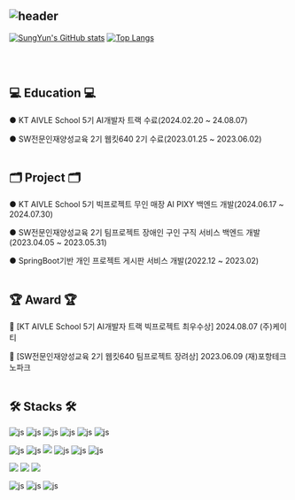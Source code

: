 ![header](https://capsule-render.vercel.app/api?type=waving&color=timeGradient&text=Welcome%20to%20SungYun's%20GitHub%20👋&animation=twinkling&fontSize=30&fontAlignY=40&fontAlign=70&height=250)
---

[![SungYun's GitHub stats](https://github-readme-stats.vercel.app/api?username=hsy3971&include_all_commits=true&theme=nord&hide_border=true&count_private=true)](https://github.com/hsy3971/github-readme-stats)
[![Top Langs](https://github-readme-stats.vercel.app/api/top-langs/?username=hsy3971&layout=donut)](https://github.com/hsy3971/github-readme-stats)

<br><br>
## 💻 Education 💻
● KT AIVLE School 5기 AI개발자 트랙 수료(2024.02.20 ~ 24.08.07)

● SW전문인재양성교육 2기 웹킷640 2기 수료(2023.01.25 ~ 2023.06.02) 
<br><br>
## 🗂 Project 🗂
● KT AIVLE School 5기 빅프로젝트 무인 매장 AI PIXY 백엔드 개발(2024.06.17 ~ 2024.07.30)

● SW전문인재양성교육 2기 팀프로젝트 장애인 구인 구직 서비스 백엔드 개발(2023.04.05 ~ 2023.05.31)

● SpringBoot기반 개인 프로젝트 게시판 서비스 개발(2022.12 ~ 2023.02)
<br><br>
## 🏆 Award 🏆
🥇 [KT AIVLE School 5기 AI개발자 트랙 빅프로젝트 최우수상] 2024.08.07 (주)케이티

🥈 [SW전문인재양성교육 2기 웹킷640 팀프로젝트 장려상] 2023.06.09 (재)포항테크노파크
<br><br>
## 🛠 Stacks 🛠

![js](https://img.shields.io/badge/Python-3776AB?style=for-the-badge&logo=python&logoColor=white)
![js](https://img.shields.io/badge/Java-ED8B00?style=for-the-badge&logo=openjdk&logoColor=white)
![js](https://img.shields.io/badge/JavaScript-F7DF1E?style=for-the-badge&logo=JavaScript&logoColor=white)
![js](https://img.shields.io/badge/HTML5-E34F26?style=for-the-badge&logo=html5&logoColor=white)
![js](https://img.shields.io/badge/CSS-239120?&style=for-the-badge&logo=css3&logoColor=white)
![js](https://img.shields.io/badge/Bootstrap-563D7C?style=for-the-badge&logo=bootstrap&logoColor=white)

![js](https://img.shields.io/badge/React-20232A?style=for-the-badge&logo=react&logoColor=61DAFB)
![js](https://img.shields.io/badge/Django-092E20?style=for-the-badge&logo=django&logoColor=white)
<img src="https://img.shields.io/badge/Spring Boot-6DB33F?style=for-the-badge&logo=spring boot&logoColor=white"></img>
![js](https://img.shields.io/badge/MySQL-005C84?style=for-the-badge&logo=mysql&logoColor=white)
![js](https://img.shields.io/badge/MariaDB-003545?style=for-the-badge&logo=mariadb&logoColor=white)
![js](https://img.shields.io/badge/redis-%23DD0031.svg?&style=for-the-badge&logo=redis&logoColor=white)

<img src="https://img.shields.io/badge/Amazon AWS-232F3E?style=for-the-badge&logo=amazon aws&logoColor=white"></img>
<img src="https://img.shields.io/badge/Amazon EC2-FF9900?style=for-the-badge&logo=amazon ec2&logoColor=white"></img>
<img src="https://img.shields.io/badge/Amazon RDS-527FFF?style=for-the-badge&logo=amazon rds&logoColor=white"></img>

![js](https://img.shields.io/badge/Eclipse-2C2255?style=for-the-badge&logo=eclipse&logoColor=white)
![js](https://img.shields.io/badge/IntelliJ_IDEA-000000.svg?style=for-the-badge&logo=intellij-idea&logoColor=white)
![js](https://img.shields.io/badge/Visual_Studio_Code-0078D4?style=for-the-badge&logo=visual%20studio%20code&logoColor=white)
